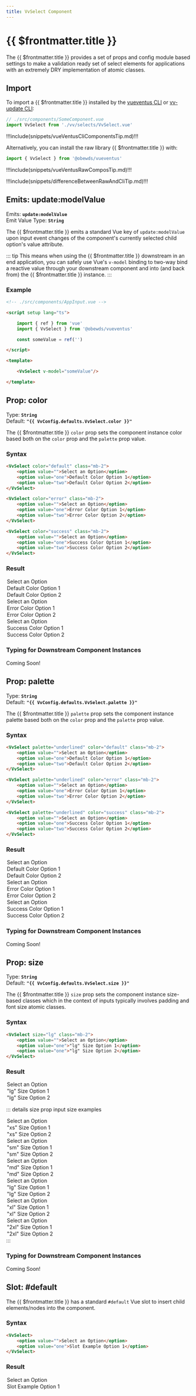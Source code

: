 ```yaml
---
title: VvSelect Component
---
```


<script setup>
    import DocsPackageVersion from '../../../src/views/compos/DocsPackageVersion.vue'
    import { VvSelect, VvConfig } from '../../../src/index'
</script>



# {{ $frontmatter.title }}

The {{ $frontmatter.title }} provides a set of props and config module based settings to make a validation ready set of select elements for applications with an extremely DRY implementation of atomic classes.







## Import

To import a {{ $frontmatter.title }} installed by the [vueventus CLI](/guides/vueventus-cli) or [vv-update CLI](/guides/vv-update-cli):

```javascript
// ./src/components/SomeComponent.vue
import VvSelect from './vv/selects/VvSelect.vue'
```

!!!include(snippets/vueVentusCliComponentsTip.md)!!!

Alternatively, you can install the raw library {{ $frontmatter.title }} with:

```javascript
import { VvSelect } from '@obewds/vueventus'
```

!!!include(snippets/vueVentusRawComposTip.md)!!!

!!!include(snippets/differenceBetweenRawAndCliTip.md)!!!










## Emits: update:modelValue

Emits: **`update:modelValue`**  
Emit Value Type: **`String`**  

The {{ $frontmatter.title }} emits a standard Vue key of `update:modelValue` upon input event changes of the component's currently selected child option's value attribute.

::: tip
This means when using the {{ $frontmatter.title }} downstream in an end application, you can safely use Vue's `v-model` binding to two-way bind a reactive value through your downstream component and into (and back from) the {{ $frontmatter.title }} instance.
:::

### Example

```html
<!-- ./src/components/AppInput.vue -->

<script setup lang="ts">

    import { ref } from 'vue'
    import { VvSelect } from '@obewds/vueventus'

    const someValue = ref('')

</script>

<template>

    <VvSelect v-model="someValue"/>

</template>
```








## Prop: color
<!-- TODO: change this type to new PropType keyof syntax -->
Type: **`String`**  
Default: **`"{{ VvConfig.defaults.VvSelect.color }}"`**

The {{ $frontmatter.title }} `color` prop sets the component instance color based both on the `color` prop and the `palette` prop value.

### Syntax

```html
<VvSelect color="default" class="mb-2">
    <option value="">Select an Option</option>
    <option value="one">Default Color Option 1</option>
    <option value="two">Default Color Option 2</option>
</VvSelect>

<VvSelect color="error" class="mb-2">
    <option value="">Select an Option</option>
    <option value="one">Error Color Option 1</option>
    <option value="two">Error Color Option 2</option>
</VvSelect>

<VvSelect color="success" class="mb-2">
    <option value="">Select an Option</option>
    <option value="one">Success Color Option 1</option>
    <option value="two">Success Color Option 2</option>
</VvSelect>
```

### Result

<div class="w-full pt-4">
    <VvSelect color="default" class="mb-2">
        <option value="">Select an Option</option>
        <option value="one">Default Color Option 1</option>
        <option value="two">Default Color Option 2</option>
    </VvSelect>
    <VvSelect color="error" class="mb-2">
        <option value="">Select an Option</option>
        <option value="one">Error Color Option 1</option>
        <option value="two">Error Color Option 2</option>
    </VvSelect>
    <VvSelect color="success" class="mb-2">
        <option value="">Select an Option</option>
        <option value="one">Success Color Option 1</option>
        <option value="two">Success Color Option 2</option>
    </VvSelect>
</div>

### Typing for Downstream Component Instances
<!-- TODO: add typing use example code block for PropType keyof syntax -->
Coming Soon!










## Prop: palette
<!-- TODO: change this type to new PropType keyof syntax -->
Type: **`String`**  
Default: **`"{{ VvConfig.defaults.VvSelect.palette }}"`**

The {{ $frontmatter.title }} `palette` prop sets the component instance palette based both on the `color` prop and the `palette` prop value.

### Syntax

```html
<VvSelect palette="underlined" color="default" class="mb-2">
    <option value="">Select an Option</option>
    <option value="one">Default Color Option 1</option>
    <option value="two">Default Color Option 2</option>
</VvSelect>

<VvSelect palette="underlined" color="error" class="mb-2">
    <option value="">Select an Option</option>
    <option value="one">Error Color Option 1</option>
    <option value="two">Error Color Option 2</option>
</VvSelect>

<VvSelect palette="underlined" color="success" class="mb-2">
    <option value="">Select an Option</option>
    <option value="one">Success Color Option 1</option>
    <option value="two">Success Color Option 2</option>
</VvSelect>
```

### Result

<div class="w-full pt-4">
    <VvSelect palette="underlined" color="default" class="mb-2" style="border-bottom:2px;">
        <option value="">Select an Option</option>
        <option value="one">Default Color Option 1</option>
        <option value="two">Default Color Option 2</option>
    </VvSelect>
    <VvSelect palette="underlined" color="error" class="mb-2">
        <option value="">Select an Option</option>
        <option value="one">Error Color Option 1</option>
        <option value="two">Error Color Option 2</option>
    </VvSelect>
    <VvSelect palette="underlined" color="success" class="mb-2">
        <option value="">Select an Option</option>
        <option value="one">Success Color Option 1</option>
        <option value="two">Success Color Option 2</option>
    </VvSelect>
</div>

### Typing for Downstream Component Instances
<!-- TODO: add typing use example code block for PropType keyof syntax -->
Coming Soon!










## Prop: size
<!-- TODO: change this type to new PropType keyof syntax -->
Type: **`String`**  
Default: **`"{{ VvConfig.defaults.VvSelect.size }}"`**

The {{ $frontmatter.title }} `size` prop sets the component instance size-based classes which in the context of inputs typically involves padding and font size atomic classes.

### Syntax

```html
<VvSelect size="lg" class="mb-2">
    <option value="">Select an Option</option>
    <option value="one">"lg" Size Option 1</option>
    <option value="one">"lg" Size Option 2</option>
</VvSelect>
```

### Result

<div class="w-full pt-4">
    <VvSelect size="lg" class="mb-2">
        <option value="">Select an Option</option>
        <option value="one">"lg" Size Option 1</option>
        <option value="one">"lg" Size Option 2</option>
    </VvSelect>
</div>

::: details size prop input size examples
<div class="flex flex-wrap items-center gap-2 pt-4">
    <VvSelect size="xs" class="mb-2">
        <option value="">Select an Option</option>
        <option value="one">"xs" Size Option 1</option>
        <option value="one">"xs" Size Option 2</option>
    </VvSelect>
    <VvSelect size="sm" class="mb-2">
        <option value="">Select an Option</option>
        <option value="one">"sm" Size Option 1</option>
        <option value="one">"sm" Size Option 2</option>
    </VvSelect>
    <VvSelect size="md" class="mb-2">
        <option value="">Select an Option</option>
        <option value="one">"md" Size Option 1</option>
        <option value="one">"md" Size Option 2</option>
    </VvSelect>
    <VvSelect size="lg" class="mb-2">
        <option value="">Select an Option</option>
        <option value="one">"lg" Size Option 1</option>
        <option value="one">"lg" Size Option 2</option>
    </VvSelect>
    <VvSelect size="xl" class="mb-2">
        <option value="">Select an Option</option>
        <option value="one">"xl" Size Option 1</option>
        <option value="one">"xl" Size Option 2</option>
    </VvSelect>
    <VvSelect size="2xl" class="mb-2">
        <option value="">Select an Option</option>
        <option value="one">"2xl" Size Option 1</option>
        <option value="one">"2xl" Size Option 2</option>
    </VvSelect>
</div>
:::

### Typing for Downstream Component Instances
<!-- TODO: add typing use example code block for PropType keyof syntax -->
Coming Soon!










## Slot: #default

The {{ $frontmatter.title }} has a standard `#default` Vue slot to insert child elements/nodes into the component.

### Syntax

```html
<VvSelect>
    <option value="">Select an Option</option>
    <option value="one">Slot Example Option 1</option>
</VvSelect>
```

### Result

<div class="w-full pt-4">
    <VvSelect>
        <option value="">Select an Option</option>
        <option value="one">Slot Example Option 1</option>
    </VvSelect>
</div>









<DocsPackageVersion/>
